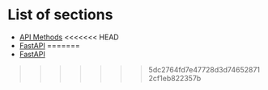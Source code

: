 # List of sections

- [API Methods](api-methods.md)
<<<<<<< HEAD
- [FastAPI](fast-api.md)
=======
- [FastAPI](fast-api.md)
>>>>>>> 5dc2764fd7e47728d3d746528712cf1eb822357b
